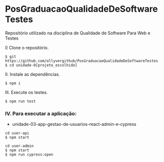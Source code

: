# PosGraduacaoQualidadeDeSoftwareTestes

Repositório utilizado na disciplina de Qualidade de Software Para Web e Testes

I) Clone o repositório.

```console
$ git https://github.com/ollyvergithub/PosGraduacaoQualidadeDeSoftwareTestes.git
$ cd unidade-0[projeto_escolhido]
```

II. Instale as dependências.

```console
$ npm i
```

III. Execute os testes.

```console
$ npm run test
```

### IV. Para executar a aplicação:
* unidade-03-app-gestao-de-usuarios-react-admin-e-cypress

```console
cd user-api
$ npm start

cd user-admin
$ npm start
$ npm run cypress:open
```
